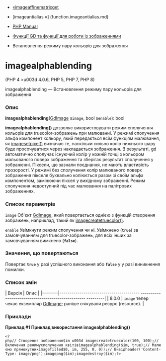 - [«imageaffinematrixget](function.imageaffinematrixget.md)
- [imageantialias »] (function.imageantialias.md)

- [PHP Manual](index.md)
- [Функції GD та функції для роботи із зображеннями](ref.image.md)
- Встановлення режиму пару кольорів для зображення

# imagealphablending

(PHP 4 \>u003d 4.0.6, PHP 5, PHP 7, PHP 8)

imagealphablending — Встановлення режиму пару кольорів для зображення

### Опис

**imagealphablending**([GdImage](class.gdimage.md) `$image`, bool
`$enable`): bool

**imagealphablending()** дозволяє використовувати режим сполучення кольорів
для truecolor-зображень при малюванні. У режимі сполучення альфа
компонент кольору, який передається всім функціям малювання, як
[imagesetpixel()](function.imagesetpixel.md) визначає те, наскільки
сильно колір нижнього шару буде просочуватися через накладається
зображення. В результаті, gd автоматично сполучає існуючий колір
у кожній точці з кольором мальованого поверх зображення та зберігає
результат сполучення у зображенні. Піксели, що зазнали поєднання, не
мають властивість прозорості. У режимі без сполучення колір малюваного
поверх зображення пікселя буквально копіюється разом зі своїм альфа
компонентом, замінюючи піксел у вихідному зображенні. Режим сполучення
недоступний під час малювання на палітрових зображеннях.

### Список параметрів

`image`
Об'єкт [GdImage](class.gdimage.md), який повертається однією з функцій
створення зображень, наприклад, такий як
[imagecreatetruecolor()](function.imagecreatetruecolor.md).

`enable`
Увімкнути режим сполучення чи ні. Увімкнено (**`true`**) за замовчуванням для
truecolor-зображень, для всіх інших за замовчуванням вимкнено
(**`false`**).

### Значення, що повертаються

Повертає **`true`** у разі успішного виконання або **`false`** у
у разі виникнення помилки.

### Список змін

| Версія | Опис |
|--------|---------------------------------------- -------------------------------------------------- ---------|
| 8.0.0 | `image` тепер чекає екземпляр [GdImage](class.gdimage.md); раніше очікували ресурс (resource). |

### Приклади

**Приклад #1 Приклад використання **imagealphablending()****

`<?php// Створення зображення$im u003d imagecreatetruecolor(100, 100);// Включення режимусполучення квітівimagealphablending($im, true);// Малюємо прямокутникimagefilled$0, im, 255, 0, 0));// Вивідheader('Content-Type: image/png');imagepng($im);imagedestroy($im);?> `
